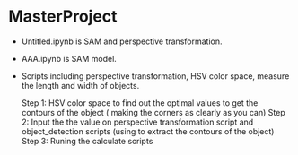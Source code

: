 # MasterProject

+ Untitled.ipynb is SAM and perspective transformation.

+ AAA.ipynb is SAM model.

+ Scripts including perspective transformation, HSV color space, measure the length and width of objects.

     Step 1: HSV color space to find out the optimal values to get the contours of the object ( making the corners as clearly as you can)
     Step 2: Input the the value on perspective transformation script and object_detection scripts (using to extract the contours of the object)
     Step 3: Runing the calculate scripts  
     
